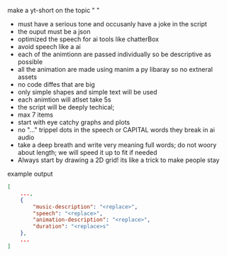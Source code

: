 make a yt-short on the topic " "

- must have a serious tone and occusanly have a joke in the script
- the ouput must be a json
- optimized the speech for ai tools like chatterBox
- avoid speech like a ai 
- each of the animtionn are passed individually so be descriptive as possible
- all the animation are made using manim a py libaray so no extneral assets
- no code diffes that are big
- only simple shapes and simple text will be used
- each animtion will atlset take 5s
- the script will be deeply techical;
- max 7 items
- start with eye catchy graphs and plots
- no "..." trippel dots in the speech or CAPITAL words they break in ai audio
- take a deep breath and write very meaning full words; do not woory about length; we will speed it up to fit if needed
- Always start by drawing a 2D grid! its like a trick to make people stay

example output
```json
[
	...,
	{
		"music-description": "<replace>",
		"speech": "<replace>",
		"animation-description": "<replace>",
		"duration": "<replace>s"
	},
	...
]
```
